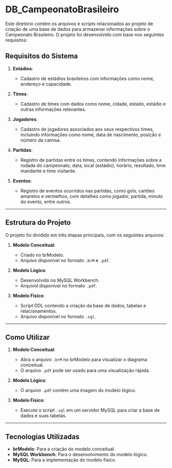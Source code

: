 # DB_CampeonatoBrasileiro

Este diretório contém os arquivos e scripts relacionados ao projeto de criação de uma base de dados para armazenar informações sobre o Campeonato Brasileiro. O projeto foi desenvolvido com base nos seguintes requisitos:

## Requisitos do Sistema

1. **Estádios**:  
    - Cadastro de estádios brasileiros com informações como nome, endereço e capacidade.

2. **Times**:  
    - Cadastro de times com dados como nome, cidade, estado, estádio e outras informações relevantes.

3. **Jogadores**:  
    - Cadastro de jogadores associados aos seus respectivos times, incluindo informações como nome, data de nascimento, posição e número da camisa.

4. **Partidas**:  
    - Registro de partidas entre os times, contendo informações sobre a rodada do campeonato, data, local (estádio), horário, resultado, time mandante e time visitante.

5. **Eventos**:  
    - Registro de eventos ocorridos nas partidas, como gols, cartões amarelos e vermelhos, com detalhes como jogador, partida, minuto do evento, entre outros.

---

## Estrutura do Projeto

O projeto foi dividido em três etapas principais, com os seguintes arquivos:

1. **Modelo Conceitual**:  
    - Criado no brModelo.  
    - Arquivo disponível no formato `.brM` e `.pdf`.

2. **Modelo Lógico**:  
    - Desenvolvido no MySQL Workbench.  
    - Arquivol disponível no formato `.pdf`.

3. **Modelo Físico**:  
    - Script DDL contendo a criação da base de dados, tabelas e relacionamentos.  
    - Arquivo disponível no formato `.sql`.

---

## Como Utilizar

1. **Modelo Conceitual**:  
    - Abra o arquivo `.brM` no brModelo para visualizar o diagrama conceitual.  
    - O arquivo `.pdf` pode ser usado para uma visualização rápida.

2. **Modelo Lógico**:  
    - O arquivo `.pdf` contém uma imagem do modelo lógico.

3. **Modelo Físico**:  
    - Execute o script `.sql` em um servidor MySQL para criar a base de dados e suas tabelas.

---

## Tecnologias Utilizadas

- **brModelo**: Para a criação do modelo conceitual.  
- **MySQL Workbench**: Para o desenvolvimento do modelo lógico.  
- **MySQL**: Para a implementação do modelo físico.


